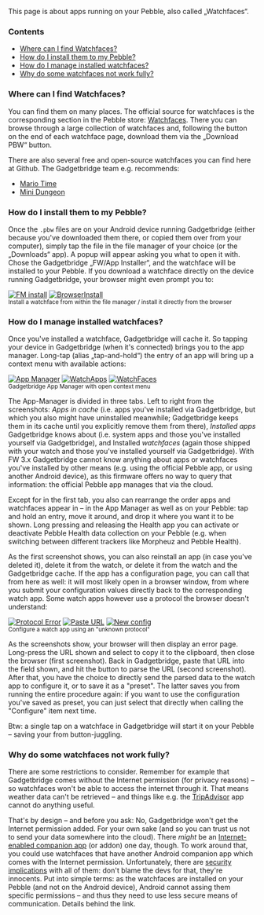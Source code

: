 This page is about apps running on your Pebble, also called „Watchfaces“.

### Contents
* [Where can I find Watchfaces?](#where-can-i-find-watchfaces)
* [How do I install them to my Pebble?](#how-do-i-install-them-to-my-pebble)
* [How do I manage installed watchfaces?](#how-do-i-manage-installed-watchfaces)
* [Why do some watchfaces not work fully?](#why-do-some-watchfaces-not-work-fully)

### Where can I find Watchfaces?
You can find them on many places. The official source for watchfaces is the corresponding section in the Pebble store: [Watchfaces](https://apps.getpebble.com/en_US/watchfaces?dev_settings=true). There you can browse through a large collection of watchfaces and, following the button on the end of each watchface page, download them via the „Download PBW“ button.

There are also several free and open-source watchfaces you can find here at Github. The Gadgetbridge team e.g. recommends:

* [Mario Time](https://github.com/ClusterM/pebble-mario)
* [Mini Dungeon](https://github.com/Torivon/MiniDungeon)

### How do I install them to my Pebble?
Once the `.pbw` files are on your Android device running Gadgetbridge (either because you've downloaded them there, or copied them over from your computer), simply tap the file in the file manager of your choice (or the „Downloads“ app). A popup will appear asking you what to open it with. Chose the Gadgetbridge „FW/App Installer“, and the watchface will be installed to your Pebble. If you download a watchface directly on the device running Gadgetbridge, your browser might even prompt you to:

[![FM install](http://i.imgur.com/7ulfoS8t.png)](http://i.imgur.com/7ulfoS8.png) [![BrowserInstall](https://i.imgur.com/vN00enQm.png)](https://i.imgur.com/vN00enQ.png)  
<sup>Install a watchface from within the file manager / install it directly from the browser</sup>

### How do I manage installed watchfaces?
Once you've installed a watchface, Gadgetbridge will cache it. So tapping your device in Gadgetbridge (when it's connected) brings you to the app manager. Long-tap (alias „tap-and-hold“) the entry of an app will bring up a context menu with available actions:

[![App Manager](https://i.imgur.com/3473hE9m.png)](https://i.imgur.com/3473hE9.png) [![WatchApps](https://i.imgur.com/gvsRaKlm.png)](https://i.imgur.com/gvsRaKl.png) [![WatchFaces](https://i.imgur.com/nHsGLcsm.png)](https://i.imgur.com/nHsGLcs.png)  
<sup>Gadgetbridge App Manager with open context menu</sup>

The App-Manager is divided in three tabs. Left to right from the screenshots: _Apps in cache_ (i.e. apps you've installed via Gadgetbridge, but which you also might have uninstalled meanwhile; Gadgetbridge keeps them in its cache until you explicitly remove them from there), _Installed apps_ Gadgetbridge knows about (i.e. system apps and those you've installed yourself via Gadgetbridge), and Installed _watchfaces_ (again those shipped with your watch and those you've installed yourself via Gadgetbridge). With FW 3.x Gadgetbridge cannot know anything about apps or watchfaces you've installed by other means (e.g. using the official Pebble app, or using another Android device), as this firmware offers no way to query that information: the official Pebble app manages that via the cloud.

Except for in the first tab, you also can rearrange the order apps and watchfaces appear in – in the App Manager as well as on your Pebble: tap and hold an entry, move it around, and drop it where you want it to be shown. Long pressing and releasing the Health app you can activate or deactivate Pebble Health data collection on your Pebble (e.g. when switching between different trackers like Morpheuz and Pebble Health).

As the first screenshot shows, you can also reinstall an app (in case you've deleted it), delete it from the watch, or delete it from the watch and the Gadgetbridge cache. If the app has a configuration page, you can call that from here as well: it will most likely open in a browser window, from where you submit your configuration values directly back to the corresponding watch app. Some watch apps however use a protocol the browser doesn't understand:

[![Protocol Error](https://i.imgur.com/V8tZVlMm.png)](https://i.imgur.com/V8tZVlM.png) [![Paste URL](https://i.imgur.com/pF1zM5hm.png)](https://i.imgur.com/pF1zM5h.png) [![New config](https://i.imgur.com/0fDYRsAm.png)](https://i.imgur.com/0fDYRsA.png)  
<sup>Configure a watch app using an "unknown protocol"</sup>

As the screenshots show, your browser will then display an error page. Long-press the URL shown and select to copy it to the clipboard, then close the browser (first screenshot). Back in Gadgetbridge, paste that URL into the field shown, and hit the button to parse the URL (second screenshot). After that, you have the choice to directly send the parsed data to the watch app to configure it, or to save it as a "preset". The latter saves you from running the entire procedure again: if you want to use the configuration you've saved as preset, you can just select that directly when calling the "Configure" item next time.

Btw: a single tap on a watchface in Gadgetbridge will start it on your Pebble – saving your from button-juggling.


### Why do some watchfaces not work fully?
There are some restrictions to consider. Remember for example that Gadgetbridge comes without the Internet permission (for privacy reasons) – so watchfaces won't be able to access the internet through it. That means weather data can't be retrieved – and things like e.g. the [TripAdvisor](https://apps.getpebble.com/de_DE/application/5509b04684ad023da7000030?dev_settings=true&hardware=basalt&is_browser=true&platform=android&query=&section=watchapps) app cannot do anything useful.

That's by design – and before you ask: No, Gadgetbridge won't get the Internet permission added. For your own sake (and so you can trust us not to send your data somewhere into the cloud). There *might* be an [Internet-enabled companion app](https://github.com/Freeyourgadget/Gadgetbridge/issues/302) (or addon) one day, though. To work around that, you could use watchfaces that have another Android companion app which comes with the Internet permission. Unfortunately, there are [security implications](https://github.com/Freeyourgadget/Gadgetbridge/issues/302#issuecomment-219211974) with all of them: don't blame the devs for that, they're innocents. Put into simple terms: as the watchfaces are installed on your Pebble (and not on the Android device), Android cannot assing them specific permissions – and thus they need to use less secure means of communication. Details behind the link.